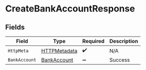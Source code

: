 # CreateBankAccountResponse


## Fields

| Field                                                   | Type                                                    | Required                                                | Description                                             |
| ------------------------------------------------------- | ------------------------------------------------------- | ------------------------------------------------------- | ------------------------------------------------------- |
| `HttpMeta`                                              | [HTTPMetadata](../../Models/Components/HTTPMetadata.md) | :heavy_check_mark:                                      | N/A                                                     |
| `BankAccount`                                           | [BankAccount](../../Models/Components/BankAccount.md)   | :heavy_minus_sign:                                      | Success                                                 |